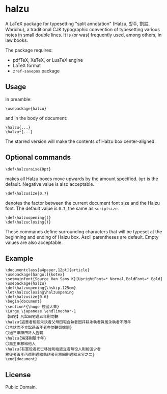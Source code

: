 
# halzu

A LaTeX package for typesetting "split annotation" (Halzu, 할주, 割註, Warichu),
a traditional CJK typographic convention of typesetting various notes in small
double lines. It is (or was) frequently used, among others, in law books.

The package requires:

- pdfTeX, XeTeX, or LuaTeX engine
- LaTeX format
- `zref-savepos` package

## Usage

In preamble:
```
\usepackage{halzu}
```
and in the body of document:
```
\halzu{...}
\halzu*{...}
```
The starred version will make the contents of Halzu box center-aligned.

## Optional commands

```
\def\halzuraise{0pt}
```
makes all Halzu boxes move upwards by the amount specified.
`0pt` is the default. Negative value is also acceptable.

```
\def\halzusize{0.7}
```
denotes the factor between the current document font size and the Halzu font.
The default value is `0.7`, the same as `scriptsize`.

```
\def\halzuopening{(}
\def\halzuclosing{)}
```
These commands define surrounding characters that will be typeset at
the beginning and ending of Halzu box. Ascii parentheses are default.
Empty values are also acceptable.

## Example

```
\documentclass[a4paper,12pt]{article}
\usepackage[hangul]{kotex}
\setmainfont{Source Han Sans K}[UprightFont=* Normal,BoldFont=* Bold]
\usepackage{halzu}
\def\halzuopening{\hskip.125em}
\let\halzuclosing\halzuopening
\def\halzusize{0.6}
\begin{document}
\section*{\huge 經國大典}
\Large \japanese \endlinechar-1
【田宅】凡訟田宅過五年則勿聽
\halzu{盜賣者相訟未決者父母田宅合執者因幷耕永執者賃居永執者不限年
〇告狀而不立訟過五年者亦勿聽奴婢同}
〇過三年陳田許人告耕
\halzu{海澤則限十年}
〇無主田移給他人
\halzu{有軍役者死亡移徙則給遞立者無役人則給田少者
移徙者五年內還則還給執耕者元無田則還給三分之二}
\end{document}
```

## License

Public Domain.
